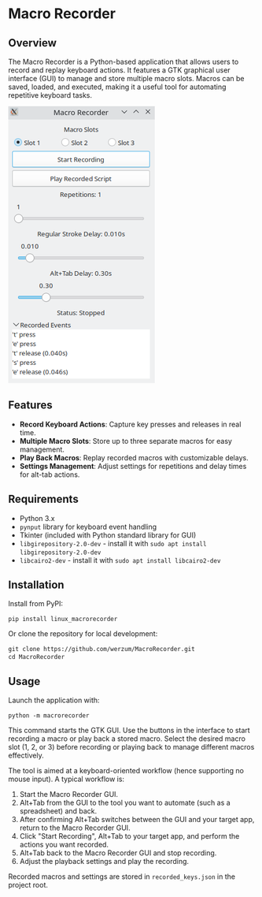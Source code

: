 # Macro Recorder

## Overview

The Macro Recorder is a Python-based application that allows users to record and replay keyboard actions. It features a GTK graphical user interface (GUI) to manage and store multiple macro slots. Macros can be saved, loaded, and executed, making it a useful tool for automating repetitive keyboard tasks.

![GUI Sample](sample_image.png)

## Features

- **Record Keyboard Actions**: Capture key presses and releases in real time.
- **Multiple Macro Slots**: Store up to three separate macros for easy management.
- **Play Back Macros**: Replay recorded macros with customizable delays.
- **Settings Management**: Adjust settings for repetitions and delay times for alt-tab actions.

## Requirements

- Python 3.x
- `pynput` library for keyboard event handling
- Tkinter (included with Python standard library for GUI)
- `libgirepository-2.0-dev` - install it with `sudo apt install libgirepository-2.0-dev`
- `libcairo2-dev` - install it with `sudo apt install libcairo2-dev` 

## Installation

Install from PyPI:

```console
pip install linux_macrorecorder
```

Or clone the repository for local development:

```console
git clone https://github.com/werzum/MacroRecorder.git
cd MacroRecorder
```

## Usage

Launch the application with:

```console
python -m macrorecorder
```

This command starts the GTK GUI. Use the buttons in the interface to start recording a macro or play back a stored macro. Select the desired macro slot (1, 2, or 3) before recording or playing back to manage different macros effectively.

The tool is aimed at a keyboard-oriented workflow (hence supporting no mouse input). A typical workflow is:

1. Start the Macro Recorder GUI.
2. Alt+Tab from the GUI to the tool you want to automate (such as a spreadsheet) and back.
3. After confirming Alt+Tab switches between the GUI and your target app, return to the Macro Recorder GUI.
4. Click "Start Recording", Alt+Tab to your target app, and perform the actions you want recorded.
5. Alt+Tab back to the Macro Recorder GUI and stop recording.
6. Adjust the playback settings and play the recording.

Recorded macros and settings are stored in `recorded_keys.json` in the project root.
